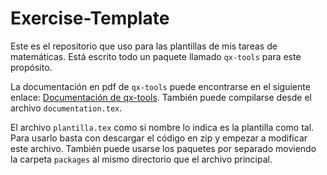 # Exercise-Template

Este es el repositorio que uso para las plantillas de mis tareas de matemáticas. Está escrito todo un paquete llamado ```qx-tools``` para este propósito.

La documentación en pdf de ```qx-tools``` puede encontrarse en el siguiente enlace: [Documentación de qx-tools](https://drive.google.com/file/d/11dkiVcOzi_wND9DOTIYebQJsolLdBt2i/view?usp=sharing). También puede compilarse desde el archivo ```documentation.tex```.

El archivo  ```plantilla.tex``` como si nombre lo indica es la plantilla como tal. Para usarlo basta con descargar el código en zip y empezar a modificar este archivo. También puede usarse los paquetes por separado moviendo la carpeta ```packages``` al mismo directorio que el archivo principal.